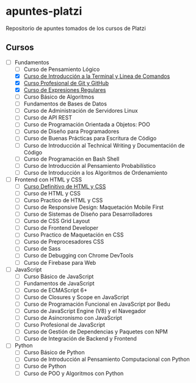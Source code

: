 # apuntes-platzi

Repositorio de apuntes tomados de los cursos de Platzi

## Cursos

- [ ] Fundamentos
  - [ ] Curso de Pensamiento Lógico
  - [x] [Curso de Introducción a la Terminal y Linea de Comandos](/fundamentos/terminal.md)
  - [x] [Curso Profesional de Git y GitHub](fundamentos/git-github.md)
  - [x] [Curso de Expresiones Regulares](fundamentos/expresiones-regulares.md)
  - [ ] Curso Básico de Algoritmos
  - [ ] Fundamentos de Bases de Datos
  - [ ] Curso de Administración de Servidores Linux
  - [ ] Curso de API REST
  - [ ] Curso de Programación Orientada a Objetos: POO
  - [ ] Curso de Diseño para Programadores
  - [ ] Curso de Buenas Prácticas para Escritura de Código
  - [ ] Curso de Introducción al Technical Writing y Documentación de Código
  - [ ] Curso de Programación en Bash Shell
  - [ ] Curso de Introducción al Pensamiento Probabilístico
  - [ ] Curso de Introducción a los Algoritmos de Ordenamiento
- [ ] Frontend con HTML y CSS
  - [ ] [Curso Definitivo de HTML y CSS](frontend-html-css/html-css-2020.md)
  - [ ] Curso de HTML y CSS
  - [ ] Curso Practico de HTML y CSS
  - [ ] Curso de Responsive Design: Maquetación Mobile First
  - [ ] Curso de Sistemas de Diseño para Desarrolladores
  - [ ] Curso de CSS Grid Layout
  - [ ] Curso de Frontend Developer
  - [ ] Curso Practico de Maquetación en CSS
  - [ ] Curso de Preprocesadores CSS
  - [ ] Curso de Sass
  - [ ] Curso de Debugging con Chrome DevTools
  - [ ] Curso de Firebase para Web
- [ ] JavaScript
  - [ ] Curso Básico de JavaScript
  - [ ] Fundamentos de JavaScript
  - [ ] Curso de ECMAScript 6+
  - [ ] Curso de Closures y Scope en JavaScript
  - [ ] Curso de Programación Funcional en JavaScript por Bedu
  - [ ] Curso de JavaScript Engine (V8) y el Navegador
  - [ ] Curso de Asincronismo con JavaScript
  - [ ] Curso Profesional de JavaScript
  - [ ] Curso de Gestión de Dependencias y Paquetes con NPM
  - [ ] Curso de Integración de Backend y Frontend
- [ ] Python
  - [ ] Curso Básico de Python
  - [ ] Curso de Introducción al Pensamiento Computacional con Python
  - [ ] Curso de Python
  - [ ] Curso de POO y Algoritmos con Python
